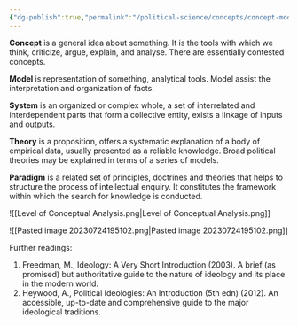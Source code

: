 ```yaml
---
{"dg-publish":true,"permalink":"/political-science/concepts/concept-models-macrotheories-paradigm/","tags":["theory"]}
---
```


**Concept** is a general idea about something. It is the tools with which we think, criticize, argue, explain, and analyse. There are essentially contested concepts.
<!--SR:!2023-11-23,4,270-->

**Model** is representation of something, analytical tools. Model assist the interpretation and organization of facts.
<!--SR:!2023-11-23,4,270-->

**System** is an organized or complex whole, a set of interrelated and interdependent parts that form a collective entity, exists a linkage of inputs and outputs.

**Theory** is a proposition, offers a systematic explanation of a body of empirical data, usually presented as a reliable knowledge. Broad political theories may be explained in terms of a series of models.

**Paradigm** is a related set of principles, doctrines and theories that helps to structure the process of intellectual enquiry. It constitutes the framework within which the search for knowledge is conducted.
<!--SR:!2023-11-23,4,270-->

![[Level of Conceptual Analysis.png\|Level of Conceptual Analysis.png]]

![[Pasted image 20230724195102.png\|Pasted image 20230724195102.png]]

Further readings:
1. Freedman, M., Ideology: A Very Short Introduction (2003). A brief (as promised) but authoritative guide to the nature of ideology and its place in the modern world.
2. Heywood, A., Political Ideologies: An Introduction (5th edn) (2012). An accessible, up-to-date and comprehensive guide to the major ideological traditions.
